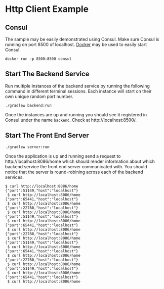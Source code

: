 # Http Client Example


## Consul

The sample may be easily demonstrated using Consul.
Make sure Consul is running on port 8500 of localhost.
[Docker](http://docker.com) may be used to easily start Consul.

`docker run -p 8500:8500 consul`

## Start The Backend Service

Run multiple instances of the backend service by running the following command
in different terminal sessions.  Each instance will start on their own unique
random port number.
 
`./gradlew backend:run`

Once the instances are up and running you should see
it registered in Consul under the name `backend`.  Check
at http://localhost:8500/.

## Start The Front End Server

`./gradlew server:run`

Once the application is up and running send a request to
http://localhost:8086/home which should render
information about which backend service the front end
server communicated with.  You should notice that the
server is round-robining across each of the backend 
services.

```
$ curl http://localhost:8086/home
{"port":51149,"host":"localhost"}
 $ curl http://localhost:8086/home
{"port":65441,"host":"localhost"}
 $ curl http://localhost:8086/home
{"port":22780,"host":"localhost"}
 $ curl http://localhost:8086/home
{"port":51149,"host":"localhost"}
 $ curl http://localhost:8086/home
{"port":65441,"host":"localhost"}
 $ curl http://localhost:8086/home
{"port":22780,"host":"localhost"}
 $ curl http://localhost:8086/home
{"port":51149,"host":"localhost"}
 $ curl http://localhost:8086/home
{"port":65441,"host":"localhost"}
 $ curl http://localhost:8086/home
{"port":22780,"host":"localhost"}
 $ curl http://localhost:8086/home
{"port":51149,"host":"localhost"}
 $ curl http://localhost:8086/home
{"port":65441,"host":"localhost"}
 $ curl http://localhost:8086/home
```